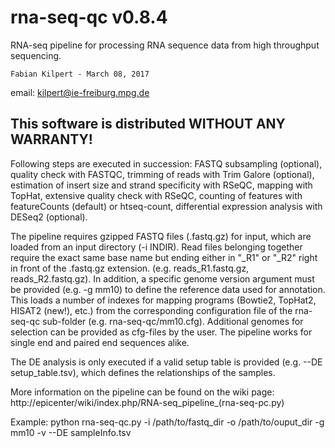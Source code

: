 rna-seq-qc v0.8.4
=================

RNA-seq pipeline for processing RNA sequence data from high throughput sequencing.

    Fabian Kilpert - March 08, 2017
email: kilpert@ie-freiburg.mpg.de

This software is distributed WITHOUT ANY WARRANTY!
--------------------------------------------------

Following steps are executed in succession: FASTQ subsampling (optional), quality check
with FASTQC, trimming of reads with Trim Galore (optional), estimation of insert size
and strand specificity with RSeQC, mapping with TopHat, extensive quality check with RSeQC,
counting of features with featureCounts (default) or htseq-count, differential expression
analysis with DESeq2 (optional).

The pipeline requires gzipped FASTQ files (.fastq.gz) for input, which are loaded
from an input directory (-i INDIR). Read files belonging together require the exact same
base name but ending either in "_R1" or "_R2" right in front of the .fastq.gz extension.
(e.g. reads_R1.fastq.gz, reads_R2.fastq.gz). In addition, a specific genome version argument
must be provided (e.g. -g mm10) to define the reference data used for annotation.
This loads a number of indexes for mapping programs (Bowtie2, TopHat2, HISAT2 (new!), etc.) from the
corresponding configuration file of the rna-seq-qc sub-folder (e.g. rna-seq-qc/mm10.cfg).
Additional genomes for selection can be provided as cfg-files by the user. The pipeline
works for single end and paired end sequences alike.

The DE analysis is only executed if a valid setup table is provided
(e.g. --DE setup_table.tsv), which defines the relationships of the samples.

More information on the pipeline can be found on the wiki page:
http://epicenter/wiki/index.php/RNA-seq_pipeline_(rna-seq-pc.py)

Example:
    python rna-seq-qc.py -i /path/to/fastq_dir -o /path/to/ouput_dir -g mm10 -v --DE sampleInfo.tsv